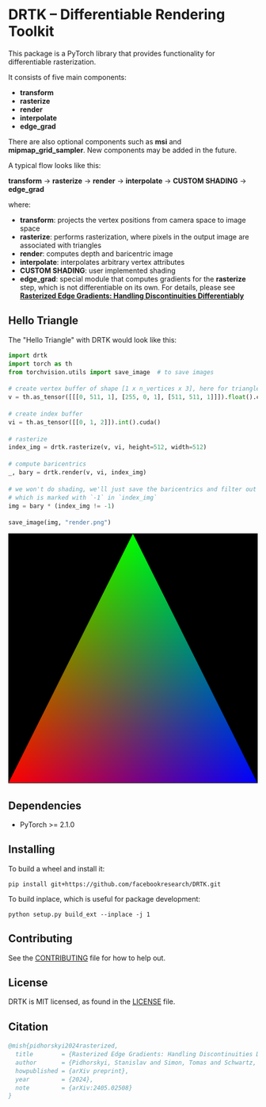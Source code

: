 # DRTK – Differentiable Rendering Toolkit

This package is a PyTorch library that provides functionality for differentiable rasterization.

It consists of five main components:

* **transform**
* **rasterize**
* **render**
* **interpolate**
* **edge_grad**

There are also optional components such as **msi** and **mipmap_grid_sampler**. New components may be added in the future.

A typical flow looks like this:

**transform** → **rasterize** → **render** → **interpolate** → **CUSTOM SHADING** → **edge_grad**

where:
- **transform**: projects the vertex positions from camera space to image space
- **rasterize**: performs rasterization, where pixels in the output image are associated with triangles
- **render**: computes depth and baricentric image
- **interpolate**: interpolates arbitrary vertex attributes
- **CUSTOM SHADING**: user implemented shading
- **edge_grad**: special module that computes gradients for the **rasterize** step, which is not differentiable on its own. For details, please see [**Rasterized Edge Gradients: Handling Discontinuities Differentiably**](https://arxiv.org/abs/2405.02508)

## Hello Triangle
The "Hello Triangle" with DRTK would look like this:
```python
import drtk
import torch as th
from torchvision.utils import save_image  # to save images

# create vertex buffer of shape [1 x n_vertices x 3], here for triangle `n_vertices` == 3
v = th.as_tensor([[[0, 511, 1], [255, 0, 1], [511, 511, 1]]]).float().cuda()

# create index buffer
vi = th.as_tensor([[0, 1, 2]]).int().cuda()

# rasterize
index_img = drtk.rasterize(v, vi, height=512, width=512)

# compute baricentrics
_, bary = drtk.render(v, vi, index_img)

# we won't do shading, we'll just save the baricentrics and filter out the empty region
# which is marked with `-1` in `index_img`
img = bary * (index_img != -1)

save_image(img, "render.png")
```

![hello triangle](docs/source/_static/hellow_triangle.png)

## Dependencies
* PyTorch >= 2.1.0

## Installing

To build a wheel and install it:
```
pip install git+https://github.com/facebookresearch/DRTK.git
```

To build inplace, which is useful for package development:
```
python setup.py build_ext --inplace -j 1
```

## Contributing

See the [CONTRIBUTING](CONTRIBUTING.md) file for how to help out.

## License
DRTK is MIT licensed, as found in the [LICENSE](LICENSE) file.

## Citation
```bibtex
@mish{pidhorskyi2024rasterized,
  title        = {Rasterized Edge Gradients: Handling Discontinuities Differentiably},
  author       = {Pidhorskyi, Stanislav and Simon, Tomas and Schwartz, Gabriel and Wen, He and Sheikh, Yaser and Saragih, Jason},
  howpublished = {arXiv preprint},
  year         = {2024},
  note         = {arXiv:2405.02508}
}
```
